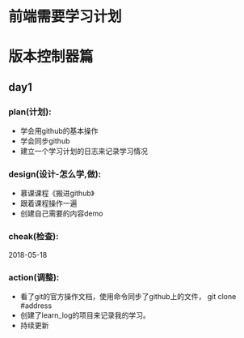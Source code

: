 # 前端需要学习计划  

# **版本控制器篇**  

## day1
### plan(计划):  
- 学会用github的基本操作
- 学会同步github
- 建立一个学习计划的日志来记录学习情况  

### design(设计-怎么学,做):
- 慕课课程《搬进github》
- 跟着课程操作一遍
- 创建自己需要的内容demo  

### cheak(检查):
2018-05-18

### action(调整):
- 看了git的官方操作文档，使用命令同步了github上的文件， git clone #address
- 创建了learn_log的项目来记录我的学习。
- 持续更新
